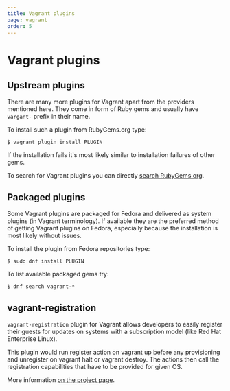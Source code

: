 ```yaml
---
title: Vagrant plugins
page: vagrant
order: 5
---
```


# Vagrant plugins

## Upstream plugins

There are many more plugins for Vagrant apart from the providers mentioned here. They come in form of Ruby gems and usually have `vargant-` prefix in their name.

To install such a plugin from RubyGems.org type:

```
$ vagrant plugin install PLUGIN
```

If the installation fails it's most likely similar to installation failures of other gems.

To search for Vagrant plugins you can directly [search RubyGems.org](https://rubygems.org/search?utf8=%E2%9C%93&query=vagrant-).

## Packaged plugins

Some Vagrant plugins are packaged for Fedora and delivered as system plugins (in Vagrant terminology). If available they are the preferred method of getting Vagrant plugins on Fedora, especially because the installation is most likely without issues.

To install the plugin from Fedora repositories type:

```
$ sudo dnf install PLUGIN
```

To list available packaged gems try:

```
$ dnf search vagrant-*
```

## vagrant-registration

`vagrant-registration` plugin for Vagrant allows developers to easily register their guests for updates on systems with a subscription model (like Red Hat Enterprise Linux).

This plugin would run register action on vagrant up before any provisioning and unregister on vagrant halt or vagrant destroy. The actions then call the registration capabilities that have to be provided for given OS.

More information [on the project page](https://github.com/projectatomic/adb-vagrant-registration).
